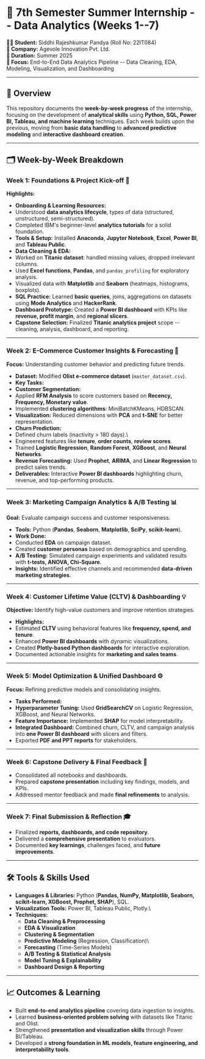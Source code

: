 # 🚀 7th Semester Summer Internship -- Data Analytics (Weeks 1--7)

**👩‍🎓 Student:** Siddhi Rajeshkumar Pandya (Roll No: 22IT084)\
**🏢 Company:** Agevole Innovation Pvt. Ltd.\
**📅 Duration:** Summer 2025\
**📍 Focus:** End-to-End Data Analytics Pipeline -- Data Cleaning, EDA,
Modeling, Visualization, and Dashboarding

------------------------------------------------------------------------

## 📖 Overview

This repository documents the **week-by-week progress** of the
internship, focusing on the development of **analytical skills** using
**Python, SQL, Power BI, Tableau, and machine learning** techniques.
Each week builds upon the previous, moving from **basic data handling**
to **advanced predictive modeling** and **interactive dashboard
creation**.

------------------------------------------------------------------------

## 🗂️ Week-by-Week Breakdown

### **Week 1: Foundations & Project Kick-off 🔑**

**Highlights:**
- **Onboarding & Learning Resources:**
- Understood **data analytics lifecycle**, types of data (structured,
unstructured, semi-structured).
- Completed IBM's beginner-level **analytics tutorials** for a solid
foundation.
- **Tools & Setup:** Installed **Anaconda**, **Jupyter Notebook**,
**Excel**, **Power BI**, and **Tableau Public**.
- **Data Cleaning & EDA:**
- Worked on **Titanic dataset**: handled missing values, dropped
irrelevant columns.
- Used **Excel functions**, **Pandas**, and `pandas_profiling` for
exploratory analysis.
- Visualized data with **Matplotlib** and **Seaborn** (heatmaps,
histograms, boxplots).
- **SQL Practice:** Learned **basic queries**, joins, aggregations on
datasets using **Mode Analytics** and **HackerRank**.
- **Dashboard Prototype:** Created a **Power BI dashboard** with KPIs
like **revenue, profit margin**, and **regional slicers**.
- **Capstone Selection:** Finalized **Titanic analytics project** scope
-- cleaning, analysis, dashboard, and reporting.

------------------------------------------------------------------------

### **Week 2: E-Commerce Customer Insights & Forecasting 🛒**

**Focus:** Understanding customer behavior and predicting future
trends.
- **Dataset:** Modified **Olist e-commerce dataset**
(`master_dataset.csv`).
- **Key Tasks:**
- **Customer Segmentation:**
- Applied **RFM Analysis** to score customers based on **Recency,
Frequency, Monetary value**.
- Implemented **clustering algorithms**: MiniBatchKMeans, HDBSCAN.
- **Visualization:** Reduced dimensions with **PCA** and **t-SNE** for
better representation.
- **Churn Prediction:**
- Defined churn labels (inactivity \> 180 days).\
- Engineered features like **tenure**, **order counts**, **review
scores**.
- Trained **Logistic Regression**, **Random Forest**, **XGBoost**, and
**Neural Networks**.
- **Revenue Forecasting:** Used **Prophet**, **ARIMA**, and **Linear
Regression** to predict sales trends.
- **Deliverables:** Interactive **Power BI dashboards** highlighting
churn, revenue, and top-performing products.

------------------------------------------------------------------------

### **Week 3: Marketing Campaign Analytics & A/B Testing 📊**

**Goal:** Evaluate campaign success and customer responsiveness.
- **Tools:** Python (**Pandas**, **Seaborn**, **Matplotlib**, **SciPy**,
**scikit-learn**).
- **Work Done:**
- Conducted **EDA** on campaign dataset.
- Created **customer personas** based on demographics and spending.
- **A/B Testing:** Simulated campaign experiments and validated results
with **t-tests, ANOVA, Chi-Square**.
- **Insights:** Identified effective channels and recommended
**data-driven marketing strategies**.

------------------------------------------------------------------------

### **Week 4: Customer Lifetime Value (CLTV) & Dashboarding 💡**

**Objective:** Identify high-value customers and improve retention
strategies.
- **Highlights:**
- Estimated **CLTV** using behavioral features like **frequency, spend,
and tenure**.
- Enhanced **Power BI dashboards** with dynamic visualizations.
- Created **Plotly-based Python dashboards** for interactive
exploration.
- Documented actionable insights for **marketing and sales teams**.

------------------------------------------------------------------------

### **Week 5: Model Optimization & Unified Dashboard ⚙️**

**Focus:** Refining predictive models and consolidating insights.
- **Tasks Performed:**
- **Hyperparameter Tuning:** Used **GridSearchCV** on Logistic
Regression, XGBoost, and Neural Networks.
- **Feature Importance:** Implemented **SHAP** for model
interpretability.
- **Integrated Dashboard:** Combined churn, CLTV, and campaign analysis
into **one Power BI dashboard** with slicers and filters.
- Exported **PDF and PPT reports** for stakeholders.

------------------------------------------------------------------------

### **Week 6: Capstone Delivery & Final Feedback 📝** 

-   Consolidated all notebooks and dashboards.
-   Prepared **capstone presentation** including key findings, models,
    and KPIs.
-   Addressed mentor feedback and made **final refinements** to
    analysis.

------------------------------------------------------------------------

### **Week 7: Final Submission & Reflection 🎓** 

-   Finalized **reports, dashboards, and code repository**.
-   Delivered a **comprehensive presentation** to evaluators.
-   Documented **key learnings**, challenges faced, and **future
    improvements**.

------------------------------------------------------------------------

## 🛠 Tools & Skills Used

-   **Languages & Libraries:** Python (**Pandas, NumPy, Matplotlib,
    Seaborn, scikit-learn, XGBoost, Prophet, SHAP**), SQL.
-   **Visualization Tools:** Power BI, Tableau Public, Plotly.\
-   **Techniques:**
    -   **Data Cleaning & Preprocessing**
    -   **EDA & Visualization**
    -   **Clustering & Segmentation**
    -   **Predictive Modeling** (Regression, Classification)\
    -   **Forecasting** (Time-Series Models)
    -   **A/B Testing & Statistical Analysis**
    -   **Model Tuning & Explainability**
    -   **Dashboard Design & Reporting**

------------------------------------------------------------------------

## 📈 Outcomes & Learning

-   Built **end-to-end analytics pipeline** covering data ingestion to
    insights.
-   Learned **business-oriented problem solving** with datasets like
    Titanic and Olist.
-   Strengthened **presentation and visualization skills** through Power
    BI/Tableau.
-   Developed a **strong foundation in ML models, feature engineering,
    and interpretability tools**.
